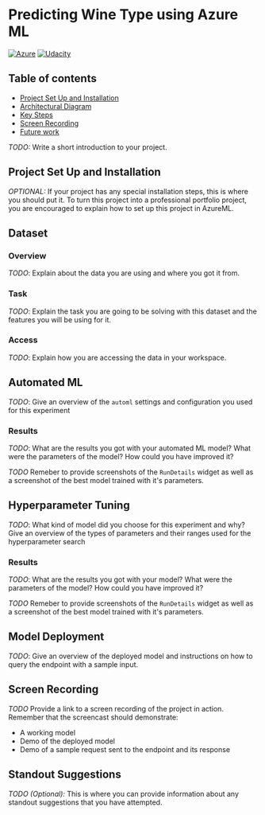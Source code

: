 # Predicting Wine Type using Azure ML
[![Azure](https://img.shields.io/badge/Azure-MLOps-blue)](https://www.credly.com/badges/2f897b9d-cd69-44af-a94a-511eb732b19c/linked_in)
[![Udacity](https://img.shields.io/badge/Udacity-Operationalizing%20ML-blue)](https://www.udacity.com/course/machine-learning-engineer-for-microsoft-azure-nanodegree--nd00333)

## Table of contents
* [Project Set Up and Installation](#Project-Set-Up-and-Installation)
* [Architectural Diagram](#Architectural-Diagram)
* [Key Steps](#Key-Steps)
* [Screen Recording](#Screen-Recording)
* [Future work](#Future-work)

*TODO:* Write a short introduction to your project.

## Project Set Up and Installation
*OPTIONAL:* If your project has any special installation steps, this is where you should put it. To turn this project into a professional portfolio project, you are encouraged to explain how to set up this project in AzureML.

## Dataset

### Overview
*TODO*: Explain about the data you are using and where you got it from.

### Task
*TODO*: Explain the task you are going to be solving with this dataset and the features you will be using for it.

### Access
*TODO*: Explain how you are accessing the data in your workspace.

## Automated ML
*TODO*: Give an overview of the `automl` settings and configuration you used for this experiment

### Results
*TODO*: What are the results you got with your automated ML model? What were the parameters of the model? How could you have improved it?

*TODO* Remeber to provide screenshots of the `RunDetails` widget as well as a screenshot of the best model trained with it's parameters.

## Hyperparameter Tuning
*TODO*: What kind of model did you choose for this experiment and why? Give an overview of the types of parameters and their ranges used for the hyperparameter search


### Results
*TODO*: What are the results you got with your model? What were the parameters of the model? How could you have improved it?

*TODO* Remeber to provide screenshots of the `RunDetails` widget as well as a screenshot of the best model trained with it's parameters.

## Model Deployment
*TODO*: Give an overview of the deployed model and instructions on how to query the endpoint with a sample input.

## Screen Recording
*TODO* Provide a link to a screen recording of the project in action. Remember that the screencast should demonstrate:
- A working model
- Demo of the deployed  model
- Demo of a sample request sent to the endpoint and its response

## Standout Suggestions
*TODO (Optional):* This is where you can provide information about any standout suggestions that you have attempted.
